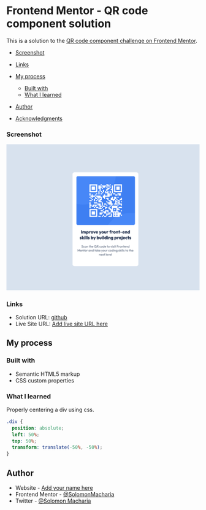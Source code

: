 # Frontend Mentor - QR code component solution

This is a solution to the [QR code component challenge on Frontend Mentor](https://www.frontendmentor.io/challenges/qr-code-component-iux_sIO_H).


  - [Screenshot](#screenshot)
  - [Links](#links)
- [My process](#my-process)
  - [Built with](#built-with)
  - [What I learned](#what-i-learned)
  
- [Author](#author)
- [Acknowledgments](#acknowledgments)



### Screenshot

![](./qr-code-screenshot.png)

### Links

- Solution URL: [github](https://github.com/SolomonMacharia/qr-code-component-main)
- Live Site URL: [Add live site URL here](https://your-live-site-url.com)

## My process

### Built with

- Semantic HTML5 markup
- CSS custom properties

### What I learned

Properly centering a div using css.


```css
.div {
  position: absolute;
  left: 50%;
  top: 50%;
  transform: translate(-50%, -50%);
}
```

## Author

- Website - [Add your name here](https://www.your-site.com)
- Frontend Mentor - [@SolomonMacharia](https://www.frontendmentor.io/profile/SolomonMacharia)
- Twitter - [@Solomon Macharia](https://x.com/Masharia__254)
